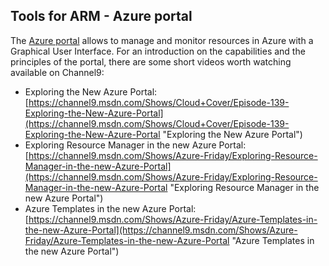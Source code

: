 ## Tools for ARM - Azure portal

The [Azure portal](https://portal.azure.com/ "Azure Portal") allows to manage and monitor resources in Azure with a Graphical User Interface.
For an introduction on the capabilities and the principles of the portal, there are some short videos worth watching available on Channel9:

- Exploring the New Azure Portal: [https://channel9.msdn.com/Shows/Cloud+Cover/Episode-139-Exploring-the-New-Azure-Portal](https://channel9.msdn.com/Shows/Cloud+Cover/Episode-139-Exploring-the-New-Azure-Portal "Exploring the New Azure Portal")
- Exploring Resource Manager in the new Azure Portal: [https://channel9.msdn.com/Shows/Azure-Friday/Exploring-Resource-Manager-in-the-new-Azure-Portal](https://channel9.msdn.com/Shows/Azure-Friday/Exploring-Resource-Manager-in-the-new-Azure-Portal "Exploring Resource Manager in the new Azure Portal")
- Azure Templates in the new Azure Portal: [https://channel9.msdn.com/Shows/Azure-Friday/Azure-Templates-in-the-new-Azure-Portal](https://channel9.msdn.com/Shows/Azure-Friday/Azure-Templates-in-the-new-Azure-Portal "Azure Templates in the new Azure Portal")


